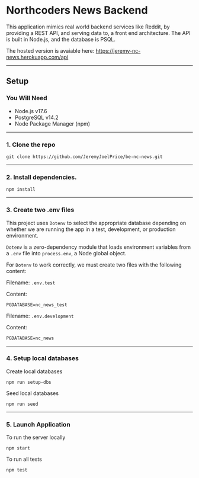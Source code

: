 # Northcoders News Backend

This application mimics real world backend services like Reddit, by providing a
REST API, and serving data to, a front end architecture. The API is built in
Node.js, and the database is PSQL.

The hosted version is avaiable here: https://jeremy-nc-news.herokuapp.com/api

---

## Setup

### You Will Need

- Node.js v17.6
- PostgreSQL v14.2
- Node Package Manager (npm)

---

### 1. Clone the repo

```
git clone https://github.com/JeremyJoelPrice/be-nc-news.git
```

---

### 2. Install dependencies.

```
npm install
```

---

### 3. Create two .env files

This project uses `Dotenv` to select the appropriate database depending on
whether we are running the app in a test, development, or production
environment.

`Dotenv` is a zero-dependency module that loads environment variables from a
`.env` file into `process.env`, a Node global object.

For `Dotenv` to work correctly, we must create two files with the following
content:

Filename: `.env.test`

Content:

```
PGDATABASE=nc_news_test
```

Filename: `.env.development`

Content:

```
PGDATABASE=nc_news
```

---

### 4. Setup local databases

Create local databases

```
npm run setup-dbs
```

Seed local databases

```
npm run seed
```

---

### 5. Launch Application

To run the server locally

```
npm start
```

To run all tests

```
npm test
```
